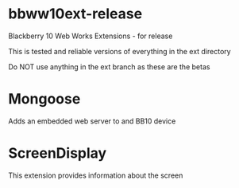 bbww10ext-release
=================

Blackberry 10 Web Works Extensions - for release

This is tested and reliable versions of everything in the ext directory

Do NOT use anything in the ext branch as these are the betas


# Mongoose

Adds an embedded web server to and BB10 device

# ScreenDisplay

This extension provides information about the screen

